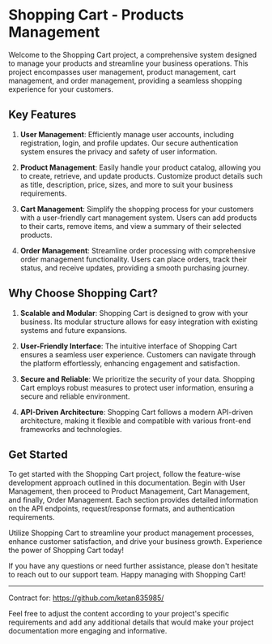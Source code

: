 # Shopping Cart - Products Management

Welcome to the Shopping Cart project, a comprehensive system designed to manage your products and streamline your business operations. This project encompasses user management, product management, cart management, and order management, providing a seamless shopping experience for your customers.

## Key Features

1. **User Management**: Efficiently manage user accounts, including registration, login, and profile updates. Our secure authentication system ensures the privacy and safety of user information.

2. **Product Management**: Easily handle your product catalog, allowing you to create, retrieve, and update products. Customize product details such as title, description, price, sizes, and more to suit your business requirements.

3. **Cart Management**: Simplify the shopping process for your customers with a user-friendly cart management system. Users can add products to their carts, remove items, and view a summary of their selected products.

4. **Order Management**: Streamline order processing with comprehensive order management functionality. Users can place orders, track their status, and receive updates, providing a smooth purchasing journey.

## Why Choose Shopping Cart?

1. **Scalable and Modular**: Shopping Cart is designed to grow with your business. Its modular structure allows for easy integration with existing systems and future expansions.

2. **User-Friendly Interface**: The intuitive interface of Shopping Cart ensures a seamless user experience. Customers can navigate through the platform effortlessly, enhancing engagement and satisfaction.

3. **Secure and Reliable**: We prioritize the security of your data. Shopping Cart employs robust measures to protect user information, ensuring a secure and reliable environment.

4. **API-Driven Architecture**: Shopping Cart follows a modern API-driven architecture, making it flexible and compatible with various front-end frameworks and technologies.

## Get Started

To get started with the Shopping Cart project, follow the feature-wise development approach outlined in this documentation. Begin with User Management, then proceed to Product Management, Cart Management, and finally, Order Management. Each section provides detailed information on the API endpoints, request/response formats, and authentication requirements.

Utilize Shopping Cart to streamline your product management processes, enhance customer satisfaction, and drive your business growth. Experience the power of Shopping Cart today!

If you have any questions or need further assistance, please don't hesitate to reach out to our support team. Happy managing with Shopping Cart!

---
Contract for:
https://github.com/ketan835985/

Feel free to adjust the content according to your project's specific requirements and add any additional details that would make your project documentation more engaging and informative.